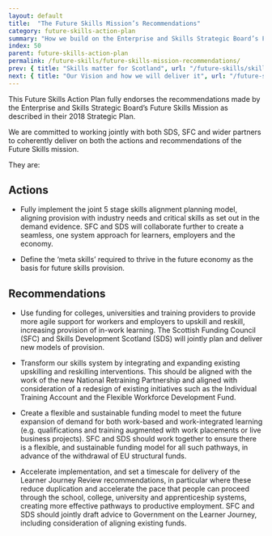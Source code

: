 ```yaml
---
layout: default
title:  "The Future Skills Mission’s Recommendations"
category: future-skills-action-plan
summary: "How we build on the Enterprise and Skills Strategic Board’s Future Skills Mission."
index: 50
parent: future-skills-action-plan
permalink: /future-skills/future-skills-mission-recommendations/
prev: { title: "Skills matter for Scotland", url: "/future-skills/skills-matter-for-scotland/" }
next: { title: "Our Vision and how we will deliver it", url: "/future-skills/our-vision/" }
---
```


This Future Skills Action Plan fully endorses the recommendations made by the Enterprise and Skills Strategic Board’s Future Skills Mission as described in their 2018 Strategic Plan.  

We are committed to working jointly with both SDS, SFC and wider partners to coherently deliver on both the actions and recommendations of the Future Skills mission.

They are:

## Actions

- Fully implement the joint 5 stage skills alignment planning model, aligning provision with industry needs and critical skills as set out in the demand evidence. SFC and SDS will collaborate further to create a seamless, one system approach for learners, employers and the economy.

- Define the ‘meta skills’ required to thrive in the future economy as the basis for future skills provision.

## Recommendations

- Use funding for colleges, universities and training providers to provide more agile support for workers and employers to upskill and reskill, increasing provision of in-work learning. The Scottish Funding Council (SFC) and Skills Development Scotland (SDS) will jointly plan and deliver new models of provision.

- Transform our skills system by integrating and expanding existing upskilling and reskilling interventions. This should be aligned with the work of the new National Retraining Partnership and aligned with consideration of a redesign of existing initiatives such as the Individual Training Account and the Flexible Workforce Development Fund.

- Create a flexible and sustainable funding model to meet the future expansion of demand for both work-based and work-integrated learning (e.g. qualifications and training augmented with work placements or live business projects). SFC and SDS should work together to ensure there is a flexible, and sustainable funding model for all such pathways, in advance of the withdrawal of EU structural funds.

- Accelerate implementation, and set a timescale for delivery of the Learner Journey Review recommendations, in particular where these reduce duplication and accelerate the pace that people can proceed through the school, college, university and apprenticeship systems, creating more effective pathways to productive employment. SFC and SDS should jointly draft advice to Government on the Learner Journey, including consideration of aligning existing funds.  
